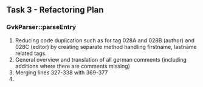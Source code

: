 ## Task 3 - Refactoring Plan

### GvkParser::parseEntry
1. Reducing code duplication such as for tag 028A and 028B (author) and 028C (editor) by creating separate method handling firstname, lastname related tags.
2. General overview and translation of all german comments (including additions where there are comments missing)
3. Merging lines 327-338 with 369-377
4. 